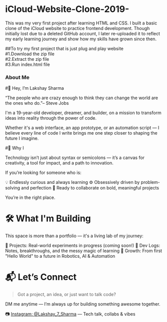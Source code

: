 # iCloud-Website-Clone-2019-
This was my very first project after learning HTML and CSS. I built a basic clone of the iCloud website to practice frontend development. Though initially lost due to a deleted GitHub account, I later re-uploaded it to reflect my early learning journey and show how my skills have grown since then.<br>

##To try my first project that is just plug and play website<br>
#1.Download the zip file <br>
#2.Extract the zip file <br>
#3.Run index.html file 
### About Me 


#👋 Hey, I’m Lakshay Sharma

“The people who are crazy enough to think they can change the world are the ones who do.”– Steve Jobs

I'm a 19-year-old developer, dreamer, and builder, on a mission to transform ideas into reality through the power of code.

Whether it's a web interface, an app prototype, or an automation script — I believe every line of code I write brings me one step closer to shaping the future I imagine.

#🚀 Why I

Technology isn’t just about syntax or semicolons — it’s a canvas for creativity, a tool for impact, and a path to innovation.

If you’re looking for someone who is:

  💡 Endlessly curious and always learning
  ⚙ Obsessively driven by problem-solving and perfection
  🤝 Ready to collaborate on bold, meaningful projects

  You’re in the right place.

# 🛠 What I'm Building

This space is more than a portfolio — it's a living lab of my journey:

  🔗  Projects: Real-world experiments in progress (coming soon!)
  📓  Dev Logs: Notes, breakthroughs, and the messy magic of learning
  🌱  Growth: From first "Hello World" to a future in Robotics, AI & Automation

# 📬 Let’s Connect

> Got a project, an idea, or just want to talk code?

 DM me anytime  — I’m always up for building something awesome together.

📷 [Instagram: @Lakshay\_7\_Sharma](https://instagram.com/Lakshay_7_Sharma) — Tech talk, collabs & vibes
